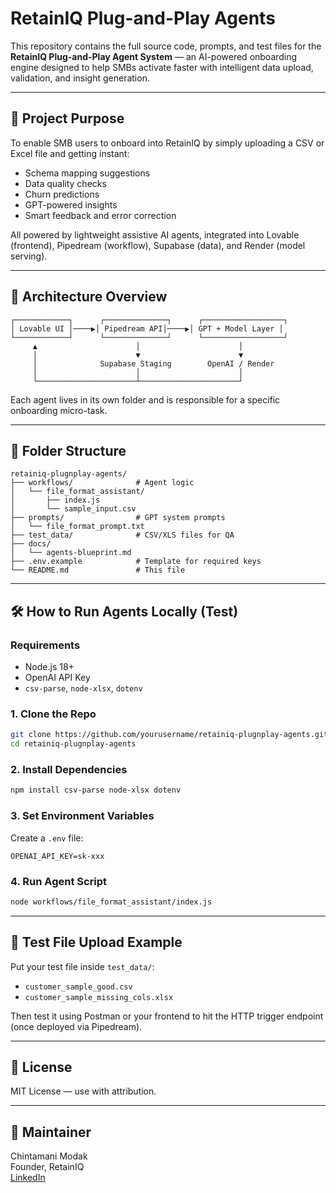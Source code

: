 # RetainIQ Plug-and-Play Agents

This repository contains the full source code, prompts, and test files for the **RetainIQ Plug-and-Play Agent System** — an AI-powered onboarding engine designed to help SMBs activate faster with intelligent data upload, validation, and insight generation.

---

## 🚀 Project Purpose
To enable SMB users to onboard into RetainIQ by simply uploading a CSV or Excel file and getting instant:
- Schema mapping suggestions
- Data quality checks
- Churn predictions
- GPT-powered insights
- Smart feedback and error correction

All powered by lightweight assistive AI agents, integrated into Lovable (frontend), Pipedream (workflow), Supabase (data), and Render (model serving).

---

## 🧠 Architecture Overview

```
┌────────────┐      ┌──────────────┐      ┌──────────────────┐
│ Lovable UI │────▶│ Pipedream API│────▶│ GPT + Model Layer │
└────────────┘      └──────────────┘      └──────────────────┘
     ▲                      │                      │
     │                      ▼                      ▼
     │              Supabase Staging        OpenAI / Render
     │                      │                      │
     └──────────────────────┴──────────────────────┘
```

Each agent lives in its own folder and is responsible for a specific onboarding micro-task.

---

## 🧩 Folder Structure

```
retainiq-plugnplay-agents/
├── workflows/              # Agent logic
│   └── file_format_assistant/
│       ├── index.js
│       └── sample_input.csv
├── prompts/                # GPT system prompts
│   └── file_format_prompt.txt
├── test_data/              # CSV/XLS files for QA
├── docs/
│   └── agents-blueprint.md
├── .env.example            # Template for required keys
└── README.md               # This file
```

---

## 🛠 How to Run Agents Locally (Test)

### Requirements
- Node.js 18+
- OpenAI API Key
- `csv-parse`, `node-xlsx`, `dotenv`

### 1. Clone the Repo
```bash
git clone https://github.com/yourusername/retainiq-plugnplay-agents.git
cd retainiq-plugnplay-agents
```

### 2. Install Dependencies
```bash
npm install csv-parse node-xlsx dotenv
```

### 3. Set Environment Variables
Create a `.env` file:
```
OPENAI_API_KEY=sk-xxx
```

### 4. Run Agent Script
```bash
node workflows/file_format_assistant/index.js
```

---

## 🧪 Test File Upload Example
Put your test file inside `test_data/`:
- `customer_sample_good.csv`
- `customer_sample_missing_cols.xlsx`

Then test it using Postman or your frontend to hit the HTTP trigger endpoint (once deployed via Pipedream).

---

## 📄 License
MIT License — use with attribution.

---

## 💬 Maintainer
Chintamani Modak  
Founder, RetainIQ  
[LinkedIn](https://linkedin.com/in/chintamanimodak)
